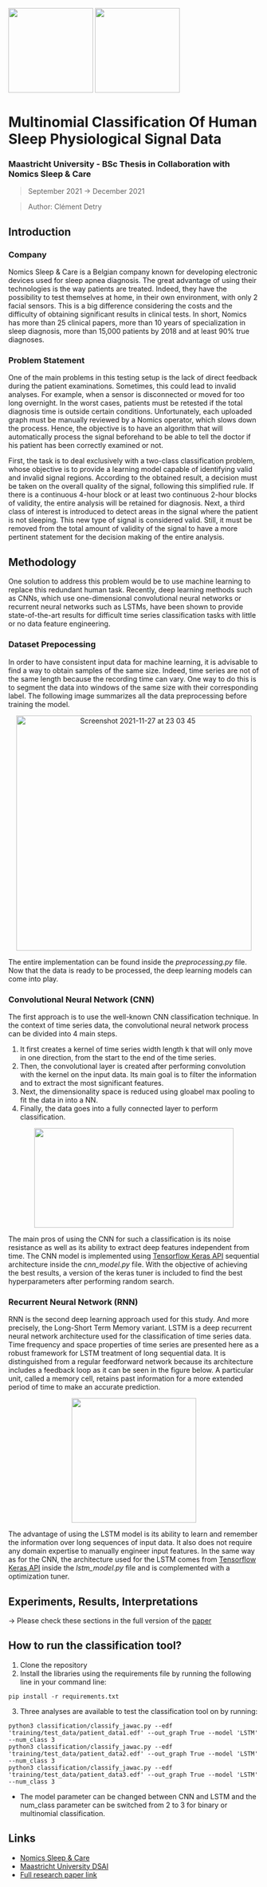 [<img src="https://user-images.githubusercontent.com/43852207/140623269-642a3d0f-ee76-4194-aa56-b7305617de9d.jpeg" width="170" height="170">](https://www.brizzy.eu) [<img src="https://user-images.githubusercontent.com/43852207/140623238-20bbde3c-7dfe-4965-b773-331e6e906069.jpg" width="170" height="170">](https://www.maastrichtuniversity.nl/education/bachelor/data-science-and-artificial-intelligence)

# Multinomial Classification Of Human Sleep Physiological Signal Data
### Maastricht University - BSc Thesis in Collaboration with Nomics Sleep & Care
> September 2021 -> December 2021


> Author: Clément Detry

## Introduction

### Company

Nomics Sleep & Care is a Belgian company known for developing electronic devices used for sleep apnea diagnosis. The great advantage of using their technologies is the way patients are treated. Indeed, they have the possibility to test themselves at home, in their own environment, with only 2 facial sensors. This is a big difference considering the costs and the difficulty of obtaining significant results in clinical tests. In short, Nomics has more than 25 clinical papers, more than 10 years of specialization in sleep diagnosis, more than 15,000 patients by 2018 and at least 90% true diagnoses.

### Problem Statement

One of the main problems in this testing setup is the lack of direct feedback during the patient examinations. Sometimes, this could lead to invalid analyses. For example, when a sensor is disconnected or moved for too long overnight. In the worst cases, patients must be retested if the total diagnosis time is outside certain conditions. Unfortunately, each uploaded graph must be manually reviewed by a Nomics operator, which slows down the process. Hence, the objective is to have an algorithm that will automatically process the signal beforehand to be able to tell the doctor if his patient has been correctly examined or not. 

First, the task is to deal exclusively with a two-class classification problem, whose objective is to provide a learning model capable of identifying valid and invalid signal regions.
According to the obtained result, a decision must be taken on the overall quality of the signal, following this simplified rule. If there is a continuous 4-hour block or at least two continuous 2-hour blocks of validity, the entire analysis will
be retained for diagnosis. Next, a third class of interest is introduced to detect areas in the signal where the patient is not sleeping. This new type of signal is considered valid. Still, it must be removed from the total amount of validity of
the signal to have a more pertinent statement for the decision making of the entire analysis.

## Methodology

One solution to address this problem would be to use machine learning to replace this redundant human task. Recently, deep learning methods such as CNNs, which use one-dimensional convolutional neural networks or recurrent neural networks such as LSTMs, have been shown to provide state-of-the-art results for difficult time series classification tasks with little or no data feature engineering.

### Dataset Prepocessing

In order to have consistent input data for machine learning, it is advisable to find a way to obtain samples of the same size. Indeed, time series are not of the same length because the recording time can vary. One way to do this is to segment the data into windows of the same size with their corresponding label. The following image summarizes all the data preprocessing before training the model.

<p align="center">
  <img width="472" alt="Screenshot 2021-11-27 at 23 03 45" src="https://user-images.githubusercontent.com/43852207/143721891-3bf19bda-739b-4464-8955-c64444e37a60.png">
</p>

The entire implementation can be found inside the _preprocessing.py_ file. Now that the data is ready to be processed, the deep learning models can come into play.

### Convolutional Neural Network (CNN)

The first approach is to use the well-known CNN classification technique. In the context of time series data, the convolutional neural network process can be divided into 4 main steps.

1. It first creates a kernel of time series width length k that will only move in one direction, from the start to the end of the time series.
2. Then, the convolutional layer is created after performing convolution with the kernel on the input data. Its main goal is to filter the information and to extract the most significant features.
3. Next, the dimensionality space is reduced using gloabel max pooling to fit the data in into a NN.
4. Finally, the data goes into a fully connected layer to perform classification.

<p align="center">
  <img src="https://user-images.githubusercontent.com/43852207/140625099-a3b752d7-290f-4f2c-9abb-baa92fc8834b.png" width="400" height="200">
</p>

The main pros of using the CNN for such a classification is its noise resistance as well as its ability to extract deep features independent from time. The CNN model is implemented using [Tensorflow Keras API](https://www.tensorflow.org/guide/keras/sequential_model) sequential architecture inside the _cnn_model.py_ file. With the objective of achieving the best results, a version of the keras tuner is included to find the best hyperparameters after performing random search.

### Recurrent Neural Network (RNN)

RNN is the second deep learning approach used for this study. And more precisely, the Long-Short Term Memory variant. LSTM is a deep recurrent neural network architecture used for the classification of time series data. Time frequency and space properties of time series are presented here as a robust framework for LSTM treatment of long sequential data. It is distinguished from a regular feedforward network because its architecture includes a feedback loop as it can be seen in the figure below. A particular unit, called a memory cell, retains past information for a more extended period of time to make an accurate prediction.

<p align="center">
  <img src="https://user-images.githubusercontent.com/43852207/143721962-273387a8-fe2a-4ec0-8dfc-2a85dde50642.png" width="250" height="250">
</p>


The advantage of using the LSTM model is its ability to learn and remember the information over long sequences of input data. It also does not require any domain expertise to manually engineer input features. In the same way as for the CNN, the architecture used for the LSTM comes from [Tensorflow Keras API](https://www.tensorflow.org/guide/keras/sequential_model) inside the _lstm_model.py_ file and is complemented with a optimization tuner.

## Experiments, Results, Interpretations 

-> Please check these sections in the full version of the [paper](https://github.com/clem2507/thesis_nomics/files/7612428/clement_detry_paper_v2.pdf)

## How to run the classification tool?

1. Clone the repository
2. Install the libraries using the requirements file by running the following line in your command line:

```
pip install -r requirements.txt
```

3. Three analyses are available to test the classification tool on by running:

```
python3 classification/classify_jawac.py --edf 'training/test_data/patient_data1.edf' --out_graph True --model 'LSTM' --num_class 3
python3 classification/classify_jawac.py --edf 'training/test_data/patient_data2.edf' --out_graph True --model 'LSTM' --num_class 3
python3 classification/classify_jawac.py --edf 'training/test_data/patient_data3.edf' --out_graph True --model 'LSTM' --num_class 3
```
- The model parameter can be changed between CNN and LSTM and the num_class parameter can be switched from 2 to 3 for binary or multinomial classification.

## Links
- [Nomics Sleep & Care](https://www.brizzy.eu)
- [Maastricht University DSAI](https://www.maastrichtuniversity.nl/education/bachelor/data-science-and-artificial-intelligence)
- [Full research paper link](https://github.com/clem2507/thesis_nomics/files/7612428/clement_detry_paper_v2.pdf)

